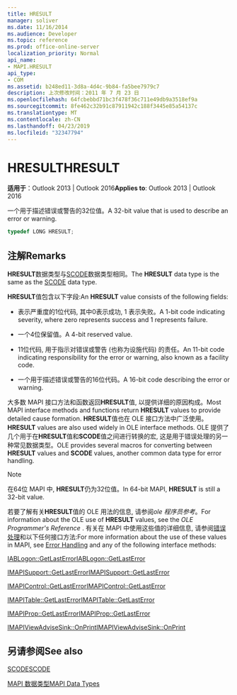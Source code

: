 ```yaml
---
title: HRESULT
manager: soliver
ms.date: 11/16/2014
ms.audience: Developer
ms.topic: reference
ms.prod: office-online-server
localization_priority: Normal
api_name:
- MAPI.HRESULT
api_type:
- COM
ms.assetid: b248ed11-3d8a-4d4c-9b84-fa5bee7979c7
description: 上次修改时间：2011 年 7 月 23 日
ms.openlocfilehash: 64fcbebbd71bc3f478f36c711e49db9a3518ef9a
ms.sourcegitcommit: 8fe462c32b91c87911942c188f3445e85a54137c
ms.translationtype: MT
ms.contentlocale: zh-CN
ms.lasthandoff: 04/23/2019
ms.locfileid: "32347794"
---
```

# <a name="hresult"></a><span data-ttu-id="d3b61-103">HRESULT</span><span class="sxs-lookup"><span data-stu-id="d3b61-103">HRESULT</span></span>

  
  
<span data-ttu-id="d3b61-104">**适用于**：Outlook 2013 | Outlook 2016</span><span class="sxs-lookup"><span data-stu-id="d3b61-104">**Applies to**: Outlook 2013 | Outlook 2016</span></span> 
  
<span data-ttu-id="d3b61-105">一个用于描述错误或警告的32位值。</span><span class="sxs-lookup"><span data-stu-id="d3b61-105">A 32-bit value that is used to describe an error or warning.</span></span>
  
```cpp
typedef LONG HRESULT;
```

## <a name="remarks"></a><span data-ttu-id="d3b61-106">注解</span><span class="sxs-lookup"><span data-stu-id="d3b61-106">Remarks</span></span>

<span data-ttu-id="d3b61-107">**HRESULT**数据类型与[SCODE](scode.md)数据类型相同。</span><span class="sxs-lookup"><span data-stu-id="d3b61-107">The **HRESULT** data type is the same as the [SCODE](scode.md) data type.</span></span> 
  
<span data-ttu-id="d3b61-108">**HRESULT**值包含以下字段:</span><span class="sxs-lookup"><span data-stu-id="d3b61-108">An **HRESULT** value consists of the following fields:</span></span> 
  
- <span data-ttu-id="d3b61-109">表示严重度的1位代码, 其中0表示成功, 1 表示失败。</span><span class="sxs-lookup"><span data-stu-id="d3b61-109">A 1-bit code indicating severity, where zero represents success and 1 represents failure.</span></span>
    
- <span data-ttu-id="d3b61-110">一个4位保留值。</span><span class="sxs-lookup"><span data-stu-id="d3b61-110">A 4-bit reserved value.</span></span>
    
- <span data-ttu-id="d3b61-111">11位代码, 用于指示对错误或警告 (也称为设施代码) 的责任。</span><span class="sxs-lookup"><span data-stu-id="d3b61-111">An 11-bit code indicating responsibility for the error or warning, also known as a facility code.</span></span>
    
- <span data-ttu-id="d3b61-112">一个用于描述错误或警告的16位代码。</span><span class="sxs-lookup"><span data-stu-id="d3b61-112">A 16-bit code describing the error or warning.</span></span>
    
<span data-ttu-id="d3b61-113">大多数 MAPI 接口方法和函数返回**HRESULT**值, 以提供详细的原因构成。</span><span class="sxs-lookup"><span data-stu-id="d3b61-113">Most MAPI interface methods and functions return **HRESULT** values to provide detailed cause formation.</span></span> <span data-ttu-id="d3b61-114">**HRESULT**值也在 OLE 接口方法中广泛使用。</span><span class="sxs-lookup"><span data-stu-id="d3b61-114">**HRESULT** values are also used widely in OLE interface methods.</span></span> <span data-ttu-id="d3b61-115">OLE 提供了几个用于在**HRESULT**值和**SCODE**值之间进行转换的宏, 这是用于错误处理的另一种常见数据类型。</span><span class="sxs-lookup"><span data-stu-id="d3b61-115">OLE provides several macros for converting between **HRESULT** values and **SCODE** values, another common data type for error handling.</span></span> 
  
> [!NOTE]
> <span data-ttu-id="d3b61-116">在64位 MAPI 中, **HRESULT**仍为32位值。</span><span class="sxs-lookup"><span data-stu-id="d3b61-116">In 64-bit MAPI, **HRESULT** is still a 32-bit value.</span></span> 
  
<span data-ttu-id="d3b61-117">若要了解有关**HRESULT**值的 OLE 用法的信息, 请参阅*ole 程序员参考*。</span><span class="sxs-lookup"><span data-stu-id="d3b61-117">For information about the OLE use of **HRESULT** values, see the  *OLE Programmer's Reference*  .</span></span> <span data-ttu-id="d3b61-118">有关在 MAPI 中使用这些值的详细信息, 请参阅[错误处理](error-handling-in-mapi.md)和以下任何接口方法:</span><span class="sxs-lookup"><span data-stu-id="d3b61-118">For more information about the use of these values in MAPI, see [Error Handling](error-handling-in-mapi.md) and any of the following interface methods:</span></span> 
  
[<span data-ttu-id="d3b61-119">IABLogon::GetLastError</span><span class="sxs-lookup"><span data-stu-id="d3b61-119">IABLogon::GetLastError</span></span>](iablogon-getlasterror.md)
  
[<span data-ttu-id="d3b61-120">IMAPISupport::GetLastError</span><span class="sxs-lookup"><span data-stu-id="d3b61-120">IMAPISupport::GetLastError</span></span>](imapisupport-getlasterror.md)
  
[<span data-ttu-id="d3b61-121">IMAPIControl::GetLastError</span><span class="sxs-lookup"><span data-stu-id="d3b61-121">IMAPIControl::GetLastError</span></span>](imapicontrol-getlasterror.md)
  
[<span data-ttu-id="d3b61-122">IMAPITable::GetLastError</span><span class="sxs-lookup"><span data-stu-id="d3b61-122">IMAPITable::GetLastError</span></span>](imapitable-getlasterror.md)
  
[<span data-ttu-id="d3b61-123">IMAPIProp::GetLastError</span><span class="sxs-lookup"><span data-stu-id="d3b61-123">IMAPIProp::GetLastError</span></span>](imapiprop-getlasterror.md)
  
[<span data-ttu-id="d3b61-124">IMAPIViewAdviseSink::OnPrint</span><span class="sxs-lookup"><span data-stu-id="d3b61-124">IMAPIViewAdviseSink::OnPrint</span></span>](imapiviewadvisesink-onprint.md)
  
## <a name="see-also"></a><span data-ttu-id="d3b61-125">另请参阅</span><span class="sxs-lookup"><span data-stu-id="d3b61-125">See also</span></span>



[<span data-ttu-id="d3b61-126">SCODE</span><span class="sxs-lookup"><span data-stu-id="d3b61-126">SCODE</span></span>](scode.md)


[<span data-ttu-id="d3b61-127">MAPI 数据类型</span><span class="sxs-lookup"><span data-stu-id="d3b61-127">MAPI Data Types</span></span>](mapi-data-types.md)

